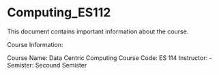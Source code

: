 # Computing_ES112

This document contains important information about the course.

Course Information:

Course Name: Data Centric Computing
Course Code: ES 114
Instructor: -
Semister: Secound Semister

